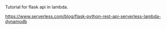 Tutorial for flask api in lambda.

https://www.serverless.com/blog/flask-python-rest-api-serverless-lambda-dynamodb
